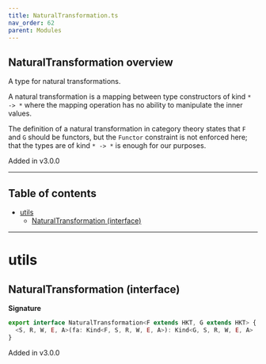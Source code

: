 ```yaml
---
title: NaturalTransformation.ts
nav_order: 62
parent: Modules
---
```


## NaturalTransformation overview

A type for natural transformations.

A natural transformation is a mapping between type constructors of kind `* -> *` where the mapping
operation has no ability to manipulate the inner values.

The definition of a natural transformation in category theory states that `F` and `G` should be functors,
but the `Functor` constraint is not enforced here; that the types are of kind `* -> *` is enough for our purposes.

Added in v3.0.0

---

<h2 class="text-delta">Table of contents</h2>

- [utils](#utils)
  - [NaturalTransformation (interface)](#naturaltransformation-interface)

---

# utils

## NaturalTransformation (interface)

**Signature**

```ts
export interface NaturalTransformation<F extends HKT, G extends HKT> {
  <S, R, W, E, A>(fa: Kind<F, S, R, W, E, A>): Kind<G, S, R, W, E, A>
}
```

Added in v3.0.0
